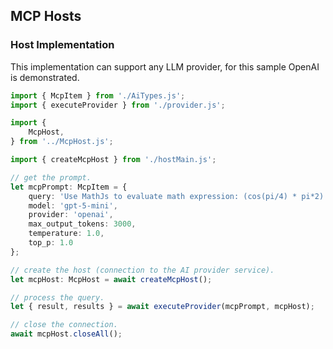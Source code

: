 ## MCP Hosts

### Host Implementation
This implementation can support any LLM provider, for this sample OpenAI is demonstrated.

```typescript
import { McpItem } from './AiTypes.js';
import { executeProvider } from './provider.js';

import {
	McpHost,
} from '../McpHost.js';

import { createMcpHost } from './hostMain.js';

// get the prompt.
let mcpPrompt: McpItem = {
    query: 'Use MathJs to evaluate math expression: (cos(pi/4) * pi*2)',
    model: 'gpt-5-mini',
    provider: 'openai',
    max_output_tokens: 3000,
    temperature: 1.0,
    top_p: 1.0
};

// create the host (connection to the AI provider service).
let mcpHost: McpHost = await createMcpHost();

// process the query.
let { result, results } = await executeProvider(mcpPrompt, mcpHost);

// close the connection.
await mcpHost.closeAll();
```
